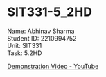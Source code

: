 # SIT331-5_2HD
Name: Abhinav Sharma <br>
Student ID: 2210994752 <br>
Unit: SIT331 <br>
Task: 5.2HD <br>

<a href='https://www.youtube.com/watch?v=CgvkvY6dZCg'> Demonstration Video - YouTube </a>
